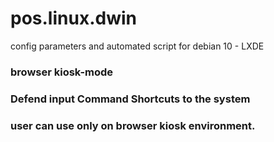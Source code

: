 # pos.linux.dwin
config parameters and automated script for debian 10 - LXDE 

### browser kiosk-mode

### Defend input Command Shortcuts to the system


### user can use only on browser kiosk environment.
